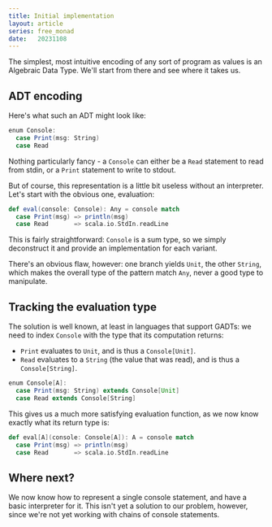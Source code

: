```yaml
---
title: Initial implementation
layout: article
series: free_monad
date:   20231108
---
```


The simplest, most intuitive encoding of any sort of program as values is an Algebraic Data Type. We'll start from there and see where it takes us.

## ADT encoding

Here's what such an ADT might look like:

```scala
enum Console:
  case Print(msg: String)
  case Read
```

Nothing particularly fancy - a `Console` can either be a `Read` statement to read from stdin, or a `Print` statement to write to stdout.

But of course, this representation is a little bit useless without an interpreter. Let's start with the obvious one, evaluation:

```scala
def eval(console: Console): Any = console match
  case Print(msg) => println(msg)
  case Read       => scala.io.StdIn.readLine
```

This is fairly straightforward: `Console` is a sum type, so we simply deconstruct it and provide an implementation for each variant.

There's an obvious flaw, however: one branch yields `Unit`, the other `String`, which makes the overall type of the pattern match `Any`, never a good type to manipulate.

## Tracking the evaluation type
The solution is well known, at least in languages that support GADTs: we need to index `Console` with the type that its computation returns:
- `Print` evaluates to `Unit`, and is thus a `Console[Unit]`.
- `Read` evaluates to a `String` (the value that was read), and is thus a `Console[String]`.

```scala
enum Console[A]:
  case Print(msg: String) extends Console[Unit]
  case Read extends Console[String]
```

This gives us a much more satisfying evaluation function, as we now know exactly what its return type is:

```scala
def eval[A](console: Console[A]): A = console match
  case Print(msg) => println(msg)
  case Read       => scala.io.StdIn.readLine
```

## Where next?

We now know how to represent a single console statement, and have a basic interpreter for it. This isn't yet a solution to our problem, however, since we're not yet working with chains of console statements.
